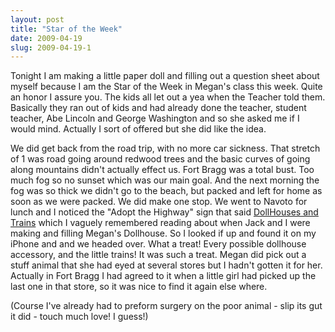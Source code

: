 ```yaml
---
layout: post
title: "Star of the Week"
date: 2009-04-19
slug: 2009-04-19-1
---
```


Tonight I am making a little paper doll and filling out a question sheet about myself because I am the Star of the Week in Megan&apos;s class this week.  Quite an honor I assure you.  The kids all let out a yea when the Teacher told them.  Basically they ran out of kids and had already done the teacher, student teacher, Abe Lincoln and George Washington and so she asked me if I would mind. Actually I sort of offered but she did like the idea.

We did get back from the road trip, with no more car sickness.  That stretch of 1 was road going around redwood trees and the basic curves of going along mountains didn&apos;t actually effect us.   Fort Bragg was a total bust.  Too much fog so no sunset which was our main goal.  And the next morning the fog was so thick we didn&apos;t go to the beach, but packed and left for home as soon as we were packed.  We did make one stop.  We went to Navoto for lunch and I noticed the &quot;Adopt the Highway&quot; sign that said  [DollHouses and Trains](http://www.dollhousestrainsandmore.com/)   which I vaguely remembered reading about when Jack and I were making and filling Megan&apos;s Dollhouse.  So I looked if up and found it on my iPhone and and we headed over.  What a treat!  Every possible dollhouse accessory, and the little trains!  It was such a treat.  Megan did pick out a stuff animal that she had eyed at several stores but I hadn&apos;t gotten it for her.  Actually in Fort Bragg I had agreed to it when a little girl had picked up the last one in that store, so it was nice to find it again else where.
  
(Course I&apos;ve already had to preform surgery on the poor animal - slip its gut it did - touch much love! I guess!)
  

